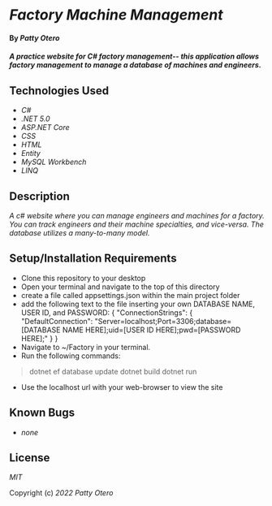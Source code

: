 # _Factory Machine Management_

#### By _**Patty Otero**_

#### _A practice website for C# factory management-- this application allows factory management to manage a database of machines and engineers._

## Technologies Used

* _C#_
* _.NET 5.0_
* _ASP.NET Core_ 
* _CSS_
* _HTML_
* _Entity_
* _MySQL Workbench_
* _LINQ_

## Description

_A c# website where you can manage engineers and machines for a factory. You can track engineers and their machine specialties, and vice-versa.  The database utilizes a many-to-many model._

## Setup/Installation Requirements

* Clone this repository to your desktop
* Open your terminal and navigate to the top of this directory
* create a file called appsettings.json within the main project folder
* add the following text to the file inserting your own DATABASE NAME, USER ID, and PASSWORD: {
  "ConnectionStrings": {
      "DefaultConnection": "Server=localhost;Port=3306;database=[DATABASE NAME HERE];uid=[USER ID HERE];pwd=[PASSWORD HERE];"
  }
}
* Navigate to ~/Factory in your terminal.
* Run the following commands:
>dotnet ef database update
>dotnet build
>dotnet run
* Use the localhost url with your web-browser to view the site

## Known Bugs

* _none_

## License

_MIT_

Copyright (c) _2022_ _Patty Otero_